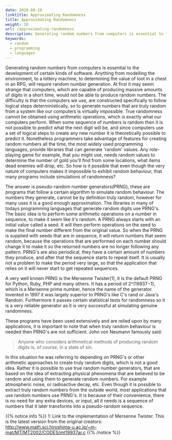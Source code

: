 ```yaml
---
date: 2020-08-10
linktitle: Approximating Randomness
title: Approximating Randomness
weight: 10
url: /approximating-randomness
description: Generating random numbers from computers is essential to the development of certain kinds of software. Anything from modelling the environment, to a lottery machine, to determining the value of loot in a chest in an RPG, will require random number generation.
keywords:
  - random
  - programming
  - languages
---
```

<meta property="og:image" content="https://tutswiki.com/img/tutswiki-logo.png"/>
<meta name="twitter:card" content="summary" />
<meta name="twitter:title" content="Approximating Randomness" />
<meta name=”twitter:description” content="Generating random numbers from computers is essential to the development
of certain kinds of software. Anything from modelling the environment, to a
lottery machine, to determining the value of loot in a chest in an RPG, will
require random number generation." />

Generating random numbers from computers is essential to the development
of certain kinds of software. Anything from modelling the environment, to a
lottery machine, to determining the value of loot in a chest in an RPG, will
require random number generation. At first it may seem strange that computers,
which are capable of producing massive amounts of digits in a short time,
would not be able to produce random numbers. The difficulty is that the
computers we use, are constructed specifically to follow logical steps
deterministically, so to generate numbers that are truly random from a system
like our computers is virtually impossible. True randomness cannot be obtained
using arithmetic operations, which is exactly what our computers perform. When
some sequence of numbers is random then it is not possible to predict what the
next digit will be, and since computers use a set of logical steps to create
any new number it is theoretically possible to predict it. Nonetheless
programmers take advantage of features for creating random numbers all the
time, the most widely used programming languages, provide libraries that can
generate 'random' values. Any role-playing game for example, that you might
use, needs random values to determine the number of gold you'll find from some
locations, what items dead enemies will drop, etc. So how is it possible that
even though the very nature of computers makes it impossible to exhibit random
behaviour, that many programs include simulations of randomness?      

<script async src="https://pagead2.googlesyndication.com/pagead/js/adsbygoogle.js"></script>
<ins class="adsbygoogle"
     style="display:block; text-align:center;"
     data-ad-layout="in-article"
     data-ad-format="fluid"
     data-ad-client="ca-pub-9878675755379402"
     data-ad-slot="5842766387"></ins>
<script>
     (adsbygoogle = window.adsbygoogle || []).push({});
</script>

The answer is pseudo-random number generators(PRNG), these are programs that
follow a certain algorithm to simulate random behaviour. The numbers they
generate, cannot be by definition truly random, however for many uses it is a
good enough approximation. The libraries in many of todays programming
languages that generate random digits use PRNG's. The basic idea is to perform
some arithmetic operations on a number in sequence, to make it seem like it's
random. A PRNG always starts with an initial value called a seed. It will then
perform operations on the seed to make the final number different from the
original value. So when the PRNG is supplied with seeds that are in sequence,
it will return numbers that seem random, because the operations that are
performed on each number should change it to make it so the returned numbers
are no longer following any pattern. PRNG's are also periodical, they have a certain
amount of numbers they produce, and after that the sequence starts to repeat
itself. It is usually not a problem to make the period very large, so that the
application that relies on it will never start to get repeated sequences.      

A very well known PRNG is the Mersenne Twister(1), it is the default PRNG for
Python, Ruby, PHP and many others. It has a period of 2^(19937−1), which is a
Mersenne prime number, hence the name of the generator. Invented in 1997 it
was largely superior to PRNG's like C's rand or Java's Random. Furthermore it
passes certain statistical tests for randomness so it is a very reliable
generator as it is very successful at simulating genuine randomness.    

These programs have been used extensively and are relied upon by many applications,
it is important to note that when truly random behaviour is needed then PRNG's
are not sufficient. John von Neumann famously said: 

> Anyone who considers arithmetical methods of producing random digits is, of course, in a state of sin.

In this situation he was referring to depending on PRNG's or other
arithmetic approaches to create truly random digits, which is not a good idea.
Rather it is possible to use true random number generators, that are based on
the idea of extracting physical phenomena that are believed to be random and
using them to generate random numbers. For example atmospheric noise, or
radioactive decay, etc. Even though it is possible to extract truly random
numbers from the outside world, most applications that use random numbers use
PRNG's. It is because of their convenience, there is no need for any extra
devices, or input, all it needs is a sequence of numbers that it later
transforms into a pseudo-random sequence.

{{% notice info %}}
1: Link to the implementation of Mersenne Twister. This is the latest version from the original creators: 
http://www.math.sci.hiroshima-u.ac.jp/~m-mat/MT/MT2002/CODES/mt19937ar.c
{{% /notice %}}
